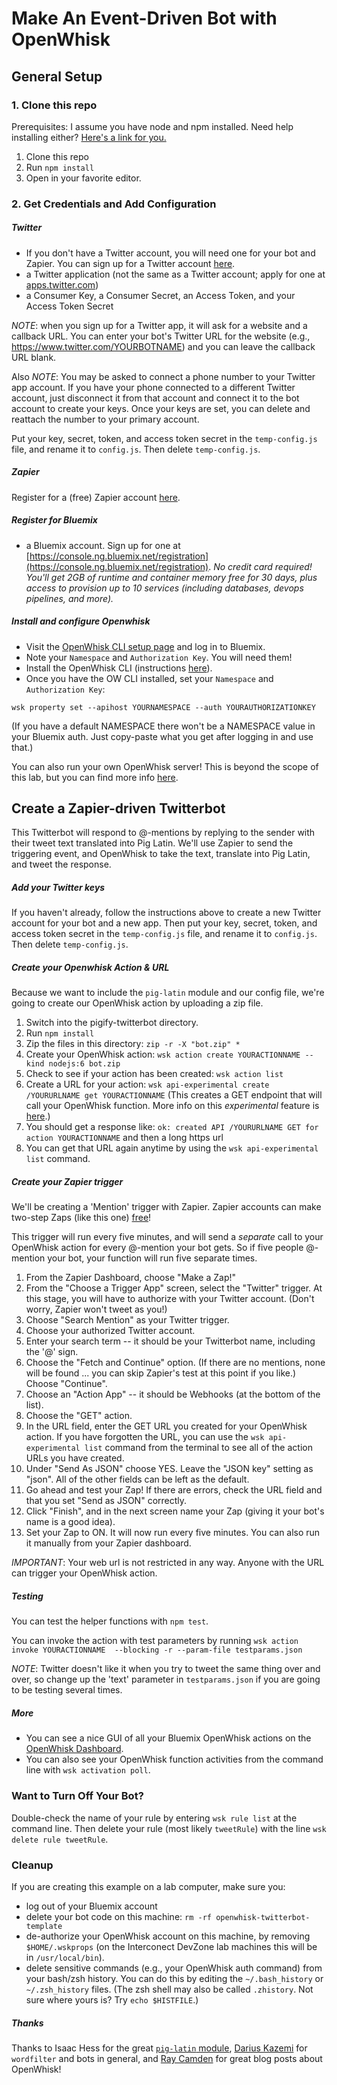 # Make An Event-Driven Bot with OpenWhisk

## General Setup

### 1. Clone this repo

Prerequisites: I assume you have node and npm installed. Need help installing either? [Here's a link for you.](http://blog.npmjs.org/post/85484771375/how-to-install-npm)

1. Clone this repo
2. Run `npm install`
3. Open in your favorite editor.

### 2. Get Credentials and Add Configuration

##### Twitter
* If you don't have a Twitter account, you will need one for your bot and Zapier. You can sign up for a Twitter account [here](https://twitter.com).
* a Twitter application (not the same as a Twitter account; apply for one at [apps.twitter.com](apps.twitter.com))
* a Consumer Key, a Consumer Secret, an Access Token, and your Access Token Secret

_NOTE_: when you sign up for a Twitter app, it will ask for a website and a callback URL. You can enter your bot's Twitter URL for the website (e.g., https://www.twitter.com/YOURBOTNAME) and you can leave the callback URL blank.

Also _NOTE_: You may be asked to connect a phone number to your Twitter app account. If you have your phone connected to a different Twitter account, just disconnect it from that account and connect it to the bot account to create your keys. Once your keys are set, you can delete and reattach the number to your primary account.

Put your key, secret, token, and access token secret in the `temp-config.js` file, and rename it to `config.js`. Then delete `temp-config.js`.

##### Zapier
Register for a (free) Zapier account [here](https://zapier.com).

##### Register for Bluemix

* a Bluemix account. Sign up for one at [https://console.ng.bluemix.net/registration](https://console.ng.bluemix.net/registration). *No credit card required! You'll get 2GB of runtime and container memory free for 30 days, plus access to provision up to 10 services (including databases, devops pipelines, and more).*


##### Install and configure Openwhisk
* Visit the [OpenWhisk CLI setup page](https://console.ng.bluemix.net/openwhisk/cli) and log in to Bluemix.
* Note your `Namespace` and `Authorization Key`. You will need them!
* Install the OpenWhisk CLI (instructions [here](https://console.ng.bluemix.net/docs/openwhisk/openwhisk_cli.html#openwhisk-cli)).
* Once you have the OW CLI installed, set your `Namespace` and `Authorization Key`:

`wsk property set --apihost YOURNAMESPACE --auth YOURAUTHORIZATIONKEY`

(If you have a default NAMESPACE there won't be a NAMESPACE value in your Bluemix auth. Just copy-paste what you get after logging in and use that.)

You can also run your own OpenWhisk server! This is beyond the scope of this lab, but you can find more info [here](https://github.com/openwhisk/openwhisk).

## Create a Zapier-driven Twitterbot

This Twitterbot will respond to @-mentions by replying to the sender with their tweet text translated into Pig Latin. We'll use Zapier to send the triggering event, and OpenWhisk to take the text, translate into Pig Latin, and tweet the response. 

##### Add your Twitter keys

If you haven't already, follow the instructions above to create a new Twitter account for your bot and a new app. Then put your key, secret, token, and access token secret in the `temp-config.js` file, and rename it to `config.js`. Then delete `temp-config.js`.

##### Create your Openwhisk Action & URL

Because we want to include the `pig-latin` module and our config file, we're going to create our OpenWhisk action by uploading a zip file.

 1. Switch into the pigify-twitterbot directory.
 2. Run `npm install`
 3. Zip the files in this directory: `zip -r -X "bot.zip" *` 
 4. Create your OpenWhisk action: `wsk action create YOURACTIONNAME --kind nodejs:6 bot.zip`
 5. Check to see if your action has been created: `wsk action list`
 6. Create a URL for your action: `wsk api-experimental create /YOURURLNAME get YOURACTIONNAME` (This creates a GET endpoint that will call your OpenWhisk function. More info on this *experimental* feature is [here](https://console.ng.bluemix.net/docs/openwhisk/openwhisk_apigateway.html#openwhisk_apigateway).)
 7. You should get a response like: `ok: created API /YOURURLNAME GET for action YOURACTIONNAME` and then a long https url
 8. You can get that URL again anytime by using the `wsk api-experimental list` command.

##### Create your Zapier trigger
We'll be creating a 'Mention' trigger with Zapier. Zapier accounts can make two-step Zaps (like this one) [free](https://zapier.com/pricing/)! 

This trigger will run every five minutes, and will send a *separate* call to your OpenWhisk action for every @-mention your bot gets. So if five people @-mention your bot, your function will run five separate times.

1. From the Zapier Dashboard, choose "Make a Zap!"
2. From the "Choose a Trigger App" screen, select the "Twitter" trigger. At this stage, you will have to authorize with your Twitter account. (Don't worry, Zapier won't tweet as you!)
2. Choose "Search Mention" as your Twitter trigger.
2. Choose your authorized Twitter account.
3. Enter your search term -- it should be your Twitterbot name, including the '@' sign.
4. Choose the "Fetch and Continue" option. (If there are no mentions, none will be found ... you can skip Zapier's test at this point if you like.) Choose "Continue".
5. Choose an "Action App" -- it should be Webhooks (at the bottom of the list).
6. Choose the "GET" action.
7. In the URL field, enter the GET URL you created for your OpenWhisk action. If you have forgotten the URL, you can use the `wsk api-experimental list` command from the terminal to see all of the action URLs you have created.
8. Under "Send As JSON" choose YES. Leave the "JSON key" setting as "json". All of the other fields can be left as the default.
9. Go ahead and test your Zap! If there are errors, check the URL field and that you set "Send as JSON" correctly.
10. Click "Finish", and in the next screen name your Zap (giving it your bot's name is a good idea).
11. Set your Zap to ON. It will now run every five minutes. You can also run it manually from your Zapier dashboard.

_IMPORTANT_: Your web url is not restricted in any way. Anyone with the URL can trigger your OpenWhisk action.

##### Testing

You can test the helper functions with `npm test`.

You can invoke the action with test parameters by running `wsk action invoke YOURACTIONNAME  --blocking -r --param-file testparams.json`

_NOTE_: Twitter doesn't like it when you try to tweet the same thing over and over, so change up the 'text' parameter in `testparams.json` if you are going to be testing several times.

##### More
* You can see a nice GUI of all your Bluemix OpenWhisk actions on the [OpenWhisk Dashboard](https://console.ng.bluemix.net/openwhisk/dashboard).
* You can also see your OpenWhisk function activities from the command line with `wsk activation poll`.

### Want to Turn Off Your Bot?

Double-check the name of your rule by entering 
`wsk rule list` at the command line. Then delete your rule (most likely `tweetRule`) with the line 
`wsk delete rule tweetRule`. 

### Cleanup

If you are creating this example on a lab computer, make sure you:

* log out of your Bluemix account
* delete your bot code on this machine: `rm -rf openwhisk-twitterbot-template`
* de-authorize your OpenWhisk account on this machine, by removing `$HOME/.wskprops` (on the Interconect DevZone lab machines this will be in `/usr/local/bin`).
* delete sensitive commands (e.g., your OpenWhisk auth command) from your bash/zsh history. You can do this by editing the `~/.bash_history` or `~/.zsh_history` files. (The zsh shell may also  be called `.zhistory`. Not sure where yours is? Try `echo $HISTFILE`.)

##### Thanks
Thanks to Isaac Hess for the great [`pig-latin` module](https://github.com/isaachess/pig-latin), [Darius Kazemi](https://github.com/dariusk) for `wordfilter` and bots in general, and [Ray Camden](https://www.raymondcamden.com/) for great blog posts about OpenWhisk!

